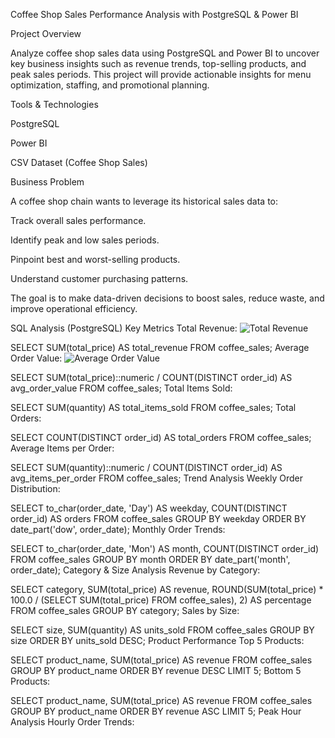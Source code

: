 Coffee Shop Sales Performance Analysis with PostgreSQL & Power BI

Project Overview

Analyze coffee shop sales data using PostgreSQL and Power BI to uncover key business insights such as revenue trends, top-selling products, and peak sales periods. This project will provide actionable insights for menu optimization, staffing, and promotional planning.

Tools & Technologies

PostgreSQL

Power BI

CSV Dataset (Coffee Shop Sales)


Business Problem

A coffee shop chain wants to leverage its historical sales data to:

Track overall sales performance.

Identify peak and low sales periods.

Pinpoint best and worst-selling products.

Understand customer purchasing patterns.

The goal is to make data-driven decisions to boost sales, reduce waste, and improve operational efficiency.  

 SQL Analysis (PostgreSQL)
Key Metrics
Total Revenue:
![Total Revenue](https://github.com/user-attachments/assets/1cbb1112-bf65-4f95-87a6-5b96888702a3)


SELECT SUM(total_price) AS total_revenue FROM coffee_sales;
Average Order Value:
![Average Order Value](https://github.com/user-attachments/assets/cd17c9c5-f957-4aa6-8eb8-b7b74f5aa331)


SELECT SUM(total_price)::numeric / COUNT(DISTINCT order_id) AS avg_order_value FROM coffee_sales;
Total Items Sold:

SELECT SUM(quantity) AS total_items_sold FROM coffee_sales;
Total Orders:

SELECT COUNT(DISTINCT order_id) AS total_orders FROM coffee_sales;
Average Items per Order:

SELECT SUM(quantity)::numeric / COUNT(DISTINCT order_id) AS avg_items_per_order FROM coffee_sales;
Trend Analysis
Weekly Order Distribution:

SELECT to_char(order_date, 'Day') AS weekday, COUNT(DISTINCT order_id) AS orders
FROM coffee_sales GROUP BY weekday ORDER BY date_part('dow', order_date);
Monthly Order Trends:

SELECT to_char(order_date, 'Mon') AS month, COUNT(DISTINCT order_id)
FROM coffee_sales GROUP BY month ORDER BY date_part('month', order_date);
Category & Size Analysis
Revenue by Category:

SELECT category, SUM(total_price) AS revenue,
ROUND(SUM(total_price) * 100.0 / (SELECT SUM(total_price) FROM coffee_sales), 2) AS percentage
FROM coffee_sales GROUP BY category;
Sales by Size:

SELECT size, SUM(quantity) AS units_sold FROM coffee_sales GROUP BY size ORDER BY units_sold DESC;
Product Performance
Top 5 Products:

SELECT product_name, SUM(total_price) AS revenue FROM coffee_sales
GROUP BY product_name ORDER BY revenue DESC LIMIT 5;
Bottom 5 Products:

SELECT product_name, SUM(total_price) AS revenue FROM coffee_sales
GROUP BY product_name ORDER BY revenue ASC LIMIT 5;
Peak Hour Analysis
Hourly Order Trends:

